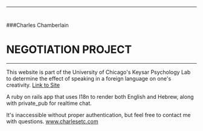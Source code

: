 
--------------
#
	
###Charles Chamberlain
	
#		NEGOTIATION PROJECT
	
--------------


This website is part of the University of Chicago's Keysar Psychology Lab to determine the effect of speaking in a foreign language on one's creativity. [Link to Site](http://negotiaion.uchicago.edu)

A ruby on rails app that uses I18n to render both English and Hebrew, along with private_pub for realtime chat. 

It's inaccessible without proper authentication, but feel free to contact me with questions. www.charlesetc.com
